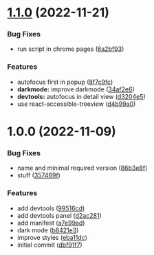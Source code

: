 # [1.1.0](https://github.com/gpichot/chrome-extension-next-devtools/compare/v1.0.0...v1.1.0) (2022-11-21)


### Bug Fixes

* run script in chrome pages ([6a2bf93](https://github.com/gpichot/chrome-extension-next-devtools/commit/6a2bf93f61fc0740f61c67b1b0d2332e64ccad24))


### Features

* autofocus first in popup ([8f7c9fc](https://github.com/gpichot/chrome-extension-next-devtools/commit/8f7c9fcb2300430d5d2d9f23825412b1d44bce22))
* **darkmode:** improve darkmode ([34af2e6](https://github.com/gpichot/chrome-extension-next-devtools/commit/34af2e6b20c9fdbc3a5bb235ebef87cf453d0caa))
* **devtools:** autofocus in detail view ([d3204e5](https://github.com/gpichot/chrome-extension-next-devtools/commit/d3204e5794341add08db7772f22c4bde64f9c592))
* use react-accessible-treeview ([d4b99a0](https://github.com/gpichot/chrome-extension-next-devtools/commit/d4b99a0866e7b1e6d0daec1927463633bed2b5ff))

# 1.0.0 (2022-11-09)


### Bug Fixes

* name and minimal required version ([86b3e8f](https://github.com/gpichot/chrome-extension-next-devtools/commit/86b3e8f7befd54167c0cc03f4ca35c9f1e5d1830))
* stuff ([357469f](https://github.com/gpichot/chrome-extension-next-devtools/commit/357469f55259bd9d394711cd7a1a16f5d329c632))


### Features

* add devtools ([99516cd](https://github.com/gpichot/chrome-extension-next-devtools/commit/99516cd1c835f74d5b132e9b041f48c5b3dc2499))
* add devtools panel ([d2ac281](https://github.com/gpichot/chrome-extension-next-devtools/commit/d2ac2816b02fd0f7c5a68a76f88875bd391e2cce))
* add manifest ([a7e99ad](https://github.com/gpichot/chrome-extension-next-devtools/commit/a7e99adaa6ef8288a9897d179e965f12a9a72de4))
* dark mode ([b8421e3](https://github.com/gpichot/chrome-extension-next-devtools/commit/b8421e3ca89a1896e10b297e6af4bdbddd488b36))
* improve styles ([eba11dc](https://github.com/gpichot/chrome-extension-next-devtools/commit/eba11dc0d9a4578e703906282de326fe62ea8a3f))
* initial commit ([dbf91f7](https://github.com/gpichot/chrome-extension-next-devtools/commit/dbf91f7607a5ae5c9350318e5fc371ad9a16c69c))
